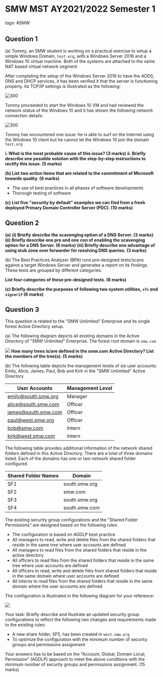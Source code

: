# SMW MST AY2021/2022 Semester 1

###### tags: #SMW 

## Question 1
(a) Tommy, an SMW student is working on a practical exercise to setup a simple Windows Domain, `test.org`, with a Windows Server 2016 and a Windows 10 virtual machine. Both of the systems are attached to the same NAT based virtual network segment

After completing the setup of the Windows Server 2016 to have the ADDS, DNS and DHCP services, it has been verified it that the server is functioning properly.  Its TCP/IP settings is illustrated as the following:

![300](https://i.imgur.com/nQCTWlI.png)

Tommy proceeded to start the Windows 10 VM and had reviewed the network status of the Windows 10 and it has shown the following network connection details:

![300](https://i.imgur.com/yyY96Ns.png)

Tommy has encountered one issue: he is able to surf on the Internet using the Windows 10 client but he cannot let the Windows 10 join the domain `test.org`

**i. What is the most probable cause of this issue? (3 marks)**
**ii. Briefly describe one possible solution with the step-by-step instructions to rectify this issue. (5 marks)**

**(b) List two action items that are related to the commitment of Microsoft towards quality. (6 marks)**
- The use of best practices in all phases of software developments
- Thorough testing of software 

**(c) List five "security by default" examples we can find from a fresh deployed Primary Domain Controller Server (PDC). (10 marks)**

## Question 2
**(a)**
**(i) Briefly describe the scavenging option of a DNS Server. (3 marks)**
**(ii) Briefly describe one pro and one con of enabling the scavenging option for a DNS Server. (6 marks)**
**(iii) Briefly describe one advantage of using stub zone over forwarder for resolving DNS queries. (3 marks)**

(b) The Best Practices Analyzer (BPA) runs pre-designed tests/scans against a target Windows Server and generates a report on its findings. These tests are grouped by different categories. 

**List four categories of these pre-designed tests. (8 marks)**

**(c) Briefly describe the purposes of following two system utilities, `sfc` and `sigverif` (6 marks)**

## Question 3
This question is related to the "SMW Unlimited" Enterprise and its single forest Active Directory setup.

(a) The following diagram depicts all existing domains in the Active Directory of "SMW Unlimited" Enterprise. The forest root domain is `smw.com`

![](https://i.imgur.com/MbRneV1.png)
**How many trees is/are defined in the smw.com Active Directory? List the members of the tree(s). (5 marks)**

(b) The following table depicts the management levels of six user accounts: Emily, Alice, James, Paul, Bob and Kirk in the "SMW Unlimited" Active Directory

| User Accounts       | Management Level |
| ------------------- | ---------------- |
| emily@south.smw.org | Manager          |
| alice@south.smw.com | Officer          |
| james@south.smw.com | Officer          |
| paul@west.smw.org   | Officer          |
| bob@smw.com         | Intern           |
| kirk@west.smw.com   | Intern                 |

The following table provides additional information of the network shared folders defined in this Active Directory. There are a total of three domains listed. Each of the domains has one or two network shared folder configured.

| Shared Folder Names | Domain        |
| ------------------- | ------------- |
| SF1                 | south.smw.org |
| SF2                 | smw.com       |
| SF3                 | south.smw.org |
| SF4                 | south.smw.com |

The existing security group configurations and the "Shared Folder Permissions" are designed based on the following rules:
- The configuration is based on AGDLP best practice
- All managers to read, write and delete files from the shared folders that reside in the same tree where user accounts are defined
- All managers to read files from the shared folders that reside in the active directory
- All officers to read files from the shared folders that reside in the same tree where user accounts are defined
- All officers to read, write and delete files from shared folders that reside in the same domain where user accounts are defined
- All interns to read files from the shared folders that reside in the same domain where the user accounts are defined

The configuration is illustrated in the following diagram for your reference:

![](https://i.imgur.com/TatmLOc.png)

Your task: Briefly describe and illustrate an updated security group configurations to reflect the following two changes and requirements made to the existing rules:
- A new share folder, SF5, has been created in `west.smw.org`
- To optimize the configuration with the minimum number of security groups and permissions assignment

Your answers has to be based on the "Account, Global, Domain Local, Permission" (AGDLP) approach to meet the above conditions with the minimum number of security groups and permissions assignment. (15 marks)